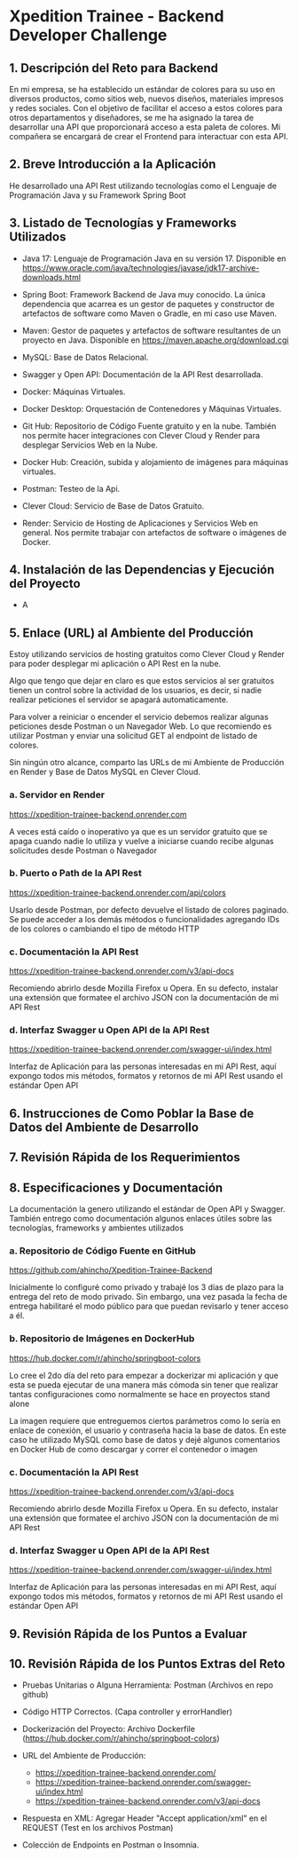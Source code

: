 # Xpedition Trainee - Backend Developer Challenge

## 1. Descripción del Reto para Backend

En mi empresa, se ha establecido un estándar de colores para su uso en diversos productos, como sitios web, nuevos diseños, materiales impresos y redes sociales. Con el objetivo de facilitar el acceso a estos colores para otros departamentos y diseñadores, se me ha asignado la tarea de desarrollar una API que proporcionará acceso a esta paleta de colores. Mi compañera se encargará de crear el Frontend para interactuar con esta API.

## 2. Breve Introducción a la Aplicación

He desarrollado una API Rest utilizando tecnologías como el Lenguaje de Programación Java y su Framework Spring Boot 	

## 3. Listado de Tecnologías y Frameworks Utilizados

- Java 17: Lenguaje de Programación Java en su versión 17. Disponible en https://www.oracle.com/java/technologies/javase/jdk17-archive-downloads.html

- Spring Boot: Framework Backend de Java muy conocido. La única dependencia que acarrea es un gestor de paquetes y constructor de artefactos de software como Maven o Gradle, en mi caso use Maven.

- Maven: Gestor de paquetes y artefactos de software resultantes de un proyecto en Java. Disponible en https://maven.apache.org/download.cgi

- MySQL: Base de Datos Relacional.

- Swagger y Open API: Documentación de la API Rest desarrollada.

- Docker: Máquinas Virtuales.

- Docker Desktop: Orquestación de Contenedores y Máquinas Virtuales.

- Git Hub: Repositorio de Código Fuente gratuito y en la nube. También nos permite hacer integraciones con Clever Cloud y Render para desplegar Servicios Web en la Nube.

- Docker Hub: Creación, subida y alojamiento de imágenes para máquinas virtuales.

- Postman: Testeo de la Api.

- Clever Cloud: Servicio de Base de Datos Gratuito.

- Render: Servicio de Hosting de Aplicaciones y Servicios Web en general. Nos permite trabajar con artefactos de software o imágenes de Docker.

## 4. Instalación de las Dependencias y Ejecución del Proyecto

- A

## **5. Enlace (URL) al Ambiente del Producción**

Estoy utilizando servicios de hosting gratuitos como Clever Cloud y Render para poder desplegar mi aplicación o API Rest en la nube.

Algo que tengo que dejar en claro es que estos servicios al ser gratuitos tienen un control sobre la actividad de los usuarios, es decir, si nadie realizar peticiones el servidor se apagará automaticamente.

Para volver a reiniciar o encender el servicio debemos realizar algunas peticiones desde Postman o un Navegador Web. Lo que recomiendo es utilizar Postman y enviar una solicitud GET al endpoint de listado de colores.

Sin ningún otro alcance, comparto las URLs de mi Ambiente de Producción en Render y Base de Datos MySQL en Clever Cloud.

### **a. Servidor en Render**

https://xpedition-trainee-backend.onrender.com

A veces está caído o inoperativo ya que es un servidor gratuito que se apaga cuando nadie lo utiliza y vuelve a iniciarse cuando recibe algunas solicitudes desde Postman o Navegador

### **b. Puerto o Path de la API Rest**

https://xpedition-trainee-backend.onrender.com/api/colors

Usarlo desde Postman, por defecto devuelve el listado de colores paginado. Se puede acceder a los demás métodos o funcionalidades agregando IDs de los colores o cambiando el tipo de método HTTP

### **c. Documentación la API Rest**

https://xpedition-trainee-backend.onrender.com/v3/api-docs

Recomiendo abrirlo desde Mozilla Firefox u Opera. En su defecto, instalar una extensión que formatee el archivo JSON con la documentación de mi API Rest

### **d. Interfaz Swagger u Open API de la API Rest**

https://xpedition-trainee-backend.onrender.com/swagger-ui/index.html

Interfaz de Aplicación para las personas interesadas en mi API Rest, aquí expongo todos mis métodos, formatos y retornos de mi API Rest usando el estándar Open API

## 6. Instrucciones de Como Poblar la Base de Datos del Ambiente de Desarrollo

## 7. Revisión Rápida de los Requerimientos

## **8. Especificaciones y Documentación**

La documentación la genero utilizando el estándar de Open API y Swagger. También entrego como documentación algunos enlaces útiles sobre las tecnologías, frameworks y ambientes utilizados

### **a. Repositorio de Código Fuente en GitHub**

https://github.com/ahincho/Xpedition-Trainee-Backend

Inicialmente lo configuré como privado y trabajé los 3 días de plazo para la entrega del reto de modo privado. Sin embargo, una vez pasada la fecha de entrega habilitaré el modo público para que puedan revisarlo y tener acceso a él.

### **b. Repositorio de Imágenes en DockerHub**

https://hub.docker.com/r/ahincho/springboot-colors

Lo cree el 2do día del reto para empezar a dockerizar mi aplicación y que esta se pueda ejecutar de una manera más cómoda sin tener que realizar tantas configuraciones como normalmente se hace en proyectos stand alone

La imagen requiere que entreguemos ciertos parámetros como lo sería en enlace de conexión, el usuario y contraseña hacia la base de datos. En este caso he utilizado MySQL como base de datos y dejé algunos comentarios en Docker Hub de como descargar y correr el contenedor o imagen

### **c. Documentación la API Rest**

https://xpedition-trainee-backend.onrender.com/v3/api-docs

Recomiendo abrirlo desde Mozilla Firefox u Opera. En su defecto, instalar una extensión que formatee el archivo JSON con la documentación de mi API Rest

### **d. Interfaz Swagger u Open API de la API Rest**

https://xpedition-trainee-backend.onrender.com/swagger-ui/index.html

Interfaz de Aplicación para las personas interesadas en mi API Rest, aquí expongo todos mis métodos, formatos y retornos de mi API Rest usando el estándar Open API

## 9. Revisión Rápida de los Puntos a Evaluar

## 10. Revisión Rápida de los Puntos Extras del Reto

- Pruebas Unitarias o Alguna Herramienta: Postman (Archivos en repo github)

- Código HTTP Correctos. (Capa controller y errorHandler)

- Dockerización del Proyecto: Archivo Dockerfile (https://hub.docker.com/r/ahincho/springboot-colors)

- URL del Ambiente de Producción:

	- https://xpedition-trainee-backend.onrender.com/
	- https://xpedition-trainee-backend.onrender.com/swagger-ui/index.html
	- https://xpedition-trainee-backend.onrender.com/v3/api-docs

- Respuesta en XML: Agregar Header "Accept application/xml" en el REQUEST (Test en los archivos Postman)

- Colección de Endpoints en Postman o Insomnia.
